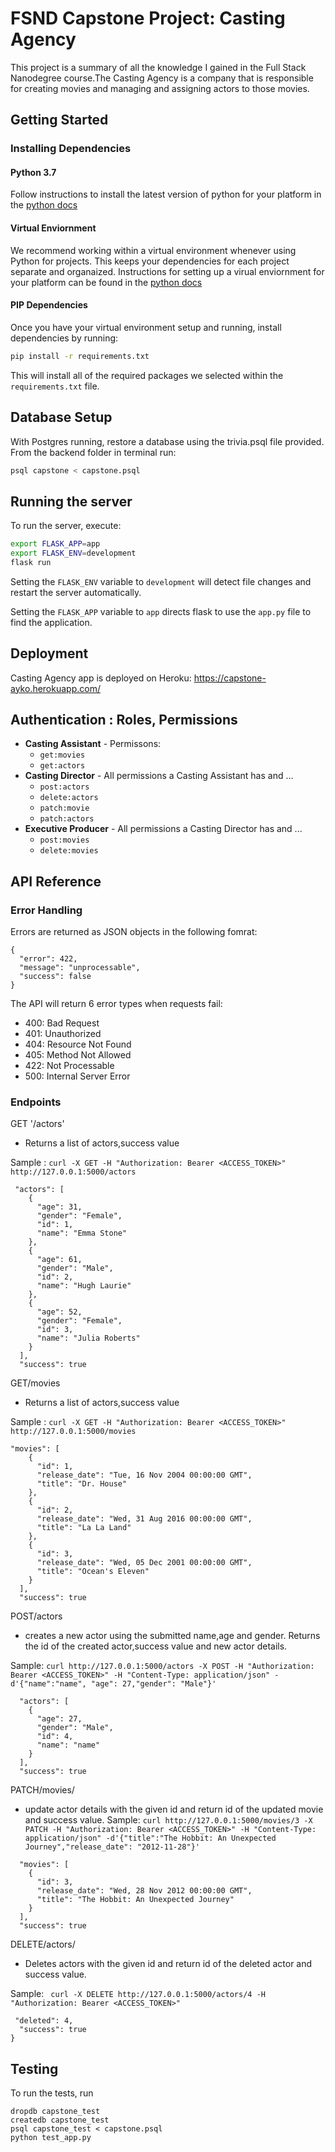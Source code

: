 # FSND Capstone Project: Casting Agency

This project is a summary of all the knowledge I gained in the Full Stack Nanodegree course.The Casting Agency is a company that is responsible for creating movies and managing and assigning actors to those movies.
## Getting Started

### Installing Dependencies

#### Python 3.7

Follow instructions to install the latest version of python for your platform in the [python docs](https://docs.python.org/3/using/unix.html#getting-and-installing-the-latest-version-of-python)

#### Virtual Enviornment

We recommend working within a virtual environment whenever using Python for projects. This keeps your dependencies for each project separate and organaized. Instructions for setting up a virual enviornment for your platform can be found in the [python docs](https://packaging.python.org/guides/installing-using-pip-and-virtual-environments/)

#### PIP Dependencies

Once you have your virtual environment setup and running, install dependencies by running:

```bash
pip install -r requirements.txt
```

This will install all of the required packages we selected within the `requirements.txt` file.


## Database Setup
With Postgres running, restore a database using the trivia.psql file provided. From the backend folder in terminal run:
```bash
psql capstone < capstone.psql
```

## Running the server

To run the server, execute:

```bash
export FLASK_APP=app
export FLASK_ENV=development
flask run
```

Setting the `FLASK_ENV` variable to `development` will detect file changes and restart the server automatically.

Setting the `FLASK_APP` variable to `app` directs flask to use  the `app.py` file to find the application. 

## Deployment

Casting Agency app is deployed on Heroku: https://capstone-ayko.herokuapp.com/ 
## Authentication : Roles, Permissions
- **Casting Assistant** - Permissons:
  - `get:movies`
  - `get:actors`
- **Casting Director** - All permissions a Casting Assistant has and ...
  - `post:actors`
  - `delete:actors`
  - `patch:movie`
  - `patch:actors`
- **Executive Producer** - All permissions a Casting Director has and ...
  - `post:movies`
  - `delete:movies`
## API Reference

### Error Handling

Errors are returned as JSON objects in the following fomrat:
```
{
  "error": 422,
  "message": "unprocessable",
  "success": false
}
```
The API will return 6 error types when requests fail:
- 400: Bad Request
- 401: Unauthorized
- 404: Resource Not Found
- 405: Method Not Allowed
- 422: Not Processable
- 500: Internal Server Error

### Endpoints

GET '/actors'

- Returns a list of actors,success value

Sample : `curl -X GET -H "Authorization: Bearer <ACCESS_TOKEN>" http://127.0.0.1:5000/actors`

```
 "actors": [
    {
      "age": 31,
      "gender": "Female",
      "id": 1,
      "name": "Emma Stone"
    },
    {
      "age": 61,
      "gender": "Male",
      "id": 2,
      "name": "Hugh Laurie"
    },
    {
      "age": 52,
      "gender": "Female",
      "id": 3,
      "name": "Julia Roberts"
    }
  ],
  "success": true
```
GET/movies
- Returns a list of actors,success value

Sample : `curl -X GET -H "Authorization: Bearer <ACCESS_TOKEN>" http://127.0.0.1:5000/movies`
```
"movies": [
    {
      "id": 1,
      "release_date": "Tue, 16 Nov 2004 00:00:00 GMT",
      "title": "Dr. House"
    },
    {
      "id": 2,
      "release_date": "Wed, 31 Aug 2016 00:00:00 GMT",
      "title": "La La Land"
    },
    {
      "id": 3,
      "release_date": "Wed, 05 Dec 2001 00:00:00 GMT",
      "title": "Ocean's Eleven"
    }
  ],
  "success": true
```

POST/actors
- creates a new actor using the submitted name,age and gender. Returns the id of the created actor,success value and new actor details.

Sample: `curl http://127.0.0.1:5000/actors -X POST -H "Authorization: Bearer <ACCESS_TOKEN>" -H "Content-Type: application/json" -d'{"name":"name", "age": 27,"gender": "Male"}'`
```
  "actors": [
    {
      "age": 27,
      "gender": "Male",
      "id": 4,
      "name": "name"
    }
  ],
  "success": true
```
PATCH/movies/<id>
- update actor details with the given id and return id of the updated movie and success value.
Sample: `curl http://127.0.0.1:5000/movies/3 -X PATCH -H "Authorization: Bearer <ACCESS_TOKEN>" -H "Content-Type: application/json" -d'{"title":"The Hobbit: An Unexpected Journey","release_date": "2012-11-28"}'`
```
  "movies": [
    {
      "id": 3,
      "release_date": "Wed, 28 Nov 2012 00:00:00 GMT",
      "title": "The Hobbit: An Unexpected Journey"
    }
  ],
  "success": true
```
DELETE/actors/<id>
- Deletes actors with the given id and return id of the deleted actor and success value.

Sample: ` curl -X DELETE http://127.0.0.1:5000/actors/4 -H "Authorization: Bearer <ACCESS_TOKEN>"`
```
 "deleted": 4,
  "success": true
}
```

## Testing
To run the tests, run
```
dropdb capstone_test
createdb capstone_test
psql capstone_test < capstone.psql
python test_app.py
```
